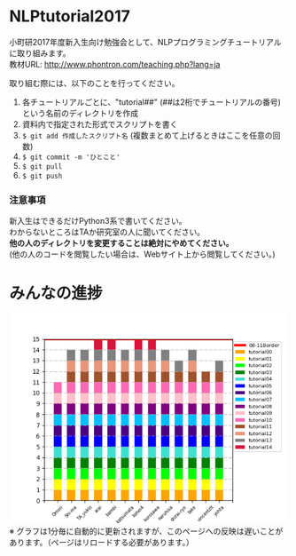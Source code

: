 # NLPtutorial2017

小町研2017年度新入生向け勉強会として、NLPプログラミングチュートリアルに取り組みます。  
教材URL: http://www.phontron.com/teaching.php?lang=ja

取り組む際には、以下のことを行ってください。
1. 各チュートリアルごとに、"tutorial##" (##は2桁でチュートリアルの番号) という名前のディレクトリを作成
2. 資料内で指定された形式でスクリプトを書く
3. `$ git add 作成したスクリプト名`
(複数まとめて上げるときはここを任意の回数)
4. `$ git commit -m 'ひとこと'`
5. `$ git pull`
6. `$ git push`

### 注意事項  
新入生はできるだけPython3系で書いてください。  
わからないところはTAか研究室の人に聞いてください。  
**他の人のディレクトリを変更することは絶対にやめてください。**  
(他の人のコードを閲覧したい場合は、Webサイト上から閲覧してください。)

# みんなの進捗
![progress](https://github.com/tmu-nlp/NLPtutorial2017/blob/master/progress.png)  
※ グラフは1分毎に自動的に更新されますが、このページへの反映は遅いことがあります。（ページはリロードする必要があります。）
